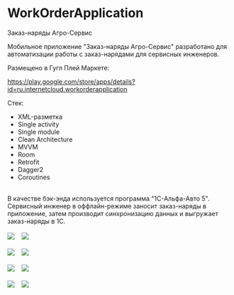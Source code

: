 # WorkOrderApplication

Заказ-наряды Агро-Сервис

Мобильное приложение "Заказ-наряды Агро-Сервис" разработано для автоматизации работы с заказ-нарядами для сервисных инженеров.

Размещено в Гугл Плей Маркете:

https://play.google.com/store/apps/details?id=ru.internetcloud.workorderapplication

Стек:
- XML-разметка
- Single activity
- Single module
- Clean Architecture
- MVVM
- Room
- Retrofit
- Dagger2
- Coroutines

<br/>
В качестве бэк-энда используется программа "1С-Альфа-Авто 5".<br/>
Сервисный инженер в оффлайн-режиме заносит заказ-наряды в приложение,
затем производит синхронизацию данных и выгружает заказ-наряды в 1С. 
<br/>
<br/>

<kbd>
  <img src="/screenshots/Login.png"> 
</kbd>
&#160;
<kbd>
  <img src="/screenshots/Synchronisation.png"> 
</kbd>

<br/>
<br/>

<kbd>
  <img src="/screenshots/WorkOrderList.png"> 
</kbd>
&#160;
<kbd>
  <img src="/screenshots/WorkOrderTop.png"> 
</kbd>

<br/>
<br/>

<kbd>
  <img src="/screenshots/WorkOrderBottom.png"> 
</kbd>
&#160;
<kbd>
  <img src="/screenshots/InputWork.png"> 
</kbd>

<br/>
<br/>

<kbd>
  <img src="/screenshots/Filter.png"> 
</kbd>
&#160;
<kbd>
  <img src="/screenshots/FilteredList.png"> 
</kbd>

<br/>
<br/>
